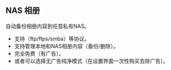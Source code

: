## NAS 相册

自动备份相册内容到任意私有NAS。
- 支持（ftp/ftps/smba）等协议。
- 支持管理本地和NAS相册内容（备份/删除）。
- 完全免费（有广告）。
- 或者可以选择无广告纯净模式（在设置界面一次性购买去除广告）。